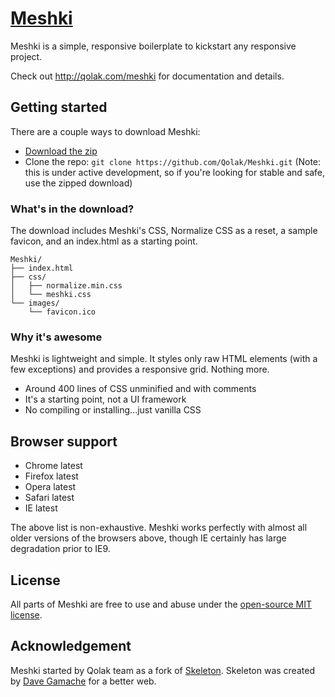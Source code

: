 # [Meshki](http://qolak.com/meshki)
Meshki is a simple, responsive boilerplate to kickstart any responsive project.

Check out <http://qolak.com/meshki> for documentation and details.

## Getting started

There are a couple ways to download Meshki:
- [Download the zip](https://github.com/Qolak/Meshki/releases/download/1.0.0/Meshki-1.0.0.zip)
- Clone the repo: `git clone https://github.com/Qolak/Meshki.git` (Note: this is under active development, so if you're looking for stable and safe, use the zipped download)


### What's in the download?

The download includes Meshki's CSS, Normalize CSS as a reset, a sample favicon, and an index.html as a starting point.

```
Meshki/
├── index.html
├── css/
│   ├── normalize.min.css
│   └── meshki.css
└── images/
    └── favicon.ico

```

### Why it's awesome

Meshki is lightweight and simple. It styles only raw HTML elements (with a few exceptions) and provides a responsive grid. Nothing more.
- Around 400 lines of CSS unminified and with comments
- It's a starting point, not a UI framework
- No compiling or installing...just vanilla CSS


## Browser support

- Chrome latest
- Firefox latest
- Opera latest
- Safari latest
- IE latest

The above list is non-exhaustive. Meshki works perfectly with almost all older versions of the browsers above, though IE certainly has large degradation prior to IE9.


## License

All parts of Meshki are free to use and abuse under the [open-source MIT license](https://github.com/Qolak/Meshki/blob/master/LICENSE.md).

## Acknowledgement

Meshki started by Qolak team as a fork of [Skeleton](https://github.com/dhg/Skeleton).
Skeleton was created by [Dave Gamache](https://twitter.com/dhg) for a better web.
